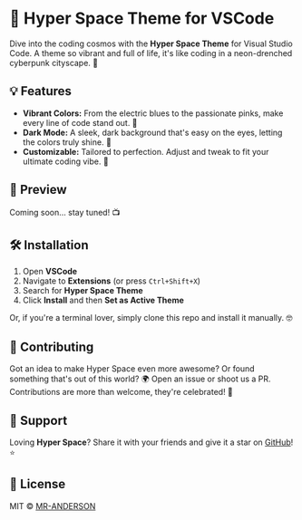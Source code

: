 # 🚀 Hyper Space Theme for VSCode

Dive into the coding cosmos with the **Hyper Space Theme** for Visual Studio Code. A theme so vibrant and full of life, it's like coding in a neon-drenched cyberpunk cityscape. 🌃

## 💡 Features

- **Vibrant Colors:** From the electric blues to the passionate pinks, make every line of code stand out. 💖
- **Dark Mode:** A sleek, dark background that's easy on the eyes, letting the colors truly shine. 🌌
- **Customizable:** Tailored to perfection. Adjust and tweak to fit your ultimate coding vibe. 🔧

## 🎨 Preview

Coming soon... stay tuned! 📺

## 🛠 Installation

1. Open **VSCode**
2. Navigate to **Extensions** (or press `Ctrl+Shift+X`)
3. Search for **Hyper Space Theme**
4. Click **Install** and then **Set as Active Theme**

Or, if you're a terminal lover, simply clone this repo and install it manually. 🤓

## 🤝 Contributing

Got an idea to make Hyper Space even more awesome? Or found something that's out of this world? 🌍 Open an issue or shoot us a PR. Contributions are more than welcome, they're celebrated! 🎉

## 💖 Support

Loving **Hyper Space**? Share it with your friends and give it a star on [GitHub](https://github.com/micah-anderson/vscode-hyper-space-theme)! ⭐

## 📝 License

MIT © [MR-ANDERSON](https://github.com/micah-anderson)
